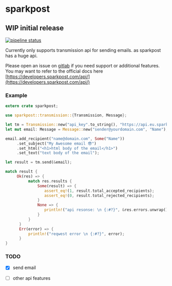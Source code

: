 # sparkpost
## WIP initial release

[![pipeline status](https://gitlab.com/mygnu/spark_post/badges/master/pipeline.svg)](https://gitlab.com/mygnu/spark_post/commits/master)

Currently only supports transmission api for sending emails.
as sparkpost has a huge api.

Please open an issue on [gitlab](https://gitlab.com/mygnu/spark_post/issues) if you need support or additional features.
You may want to refer to the official docs here [https://developers.sparkpost.com/api/](https://developers.sparkpost.com/api/)

### Example
```rust
extern crate sparkpost;

use sparkpost::transmission::{Transmission, Message};

let tm = Transmission::new("api_key".to_string(), "https://api.eu.sparkpost.com/api/v1".to_string());
let mut email: Message = Message::new("sender@yourdomain.com", "Name");

email.add_recipient("name@domain.com", Some("Name"))
     .set_subject("My Awesome email 😎")
     .set_html("<h1>html body of the email</h1>")
     .set_text("text body of the email");

let result = tm.send(&email);

match result {
     Ok(res) => {
          match res.results {
              Some(result) => {
                 assert_eq!(1, result.total_accepted_recipients);
                 assert_eq!(0, result.total_rejected_recipients);
              }
              None => {
                 println!("api resonse: \n {:#?}", &res.errors.unwrap());
              }
          }
      }
      Err(error) => {
          println!("reqwest error \n {:#?}", error);
      }
}

```
### TODO
- [X] send email
- [ ] other api features

